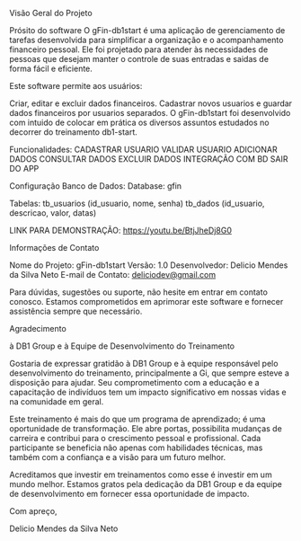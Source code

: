 Visão Geral do Projeto

Prósito do software
O gFin-db1start é uma aplicação de gerenciamento de tarefas desenvolvida para simplificar a organização e o acompanhamento financeiro pessoal. Ele foi projetado para atender às necessidades de pessoas que desejam manter o controle de suas entradas e saidas de forma fácil e eficiente.

Este software permite aos usuários:

Criar, editar e excluir dados financeiros.
Cadastrar novos usuarios e guardar dados financeiros por usuarios separados.
O gFin-db1start foi desenvolvido com intuido de colocar em prática os diversos assuntos estudados no decorrer do treinamento db1-start.

Funcionalidades:
    CADASTRAR USUARIO
    VALIDAR USUARIO
    ADICIONAR DADOS
    CONSULTAR DADOS
    EXCLUIR DADOS
    INTEGRAÇÃO COM BD
    SAIR DO APP


Configuração Banco de Dados:
  Database:
    gfin
  
  Tabelas: 
    tb_usuarios (id_usuario, nome, senha)
    tb_dados (id_usuario, descricao, valor, datas)


LINK PARA DEMONSTRAÇÃO:
https://youtu.be/BtjJheDj8G0


Informações de Contato

Nome do Projeto: gFin-db1start
Versão: 1.0
Desenvolvedor: Delicio Mendes da Silva Neto
E-mail de Contato: deliciodev@gmail.com

Para dúvidas, sugestões ou suporte, não hesite em entrar em contato conosco. Estamos comprometidos em aprimorar este software e fornecer assistência sempre que necessário.

Agradecimento

   à DB1 Group e à Equipe de Desenvolvimento do Treinamento

  Gostaria de expressar gratidão à DB1 Group e à equipe responsável pelo desenvolvimento do treinamento, principalmente a Gi, que sempre esteve a disposição para ajudar. Seu comprometimento com a educação e a capacitação de indivíduos tem um impacto significativo em nossas vidas e na comunidade em geral.

  Este treinamento é mais do que um programa de aprendizado; é uma oportunidade de transformação. Ele abre portas, possibilita mudanças de carreira e contribui para o crescimento pessoal e profissional. Cada participante se beneficia não apenas com habilidades técnicas, mas também com a confiança e a visão para um futuro melhor.

  Acreditamos que investir em treinamentos como esse é investir em um mundo melhor. Estamos gratos pela dedicação  da DB1 Group e da equipe de desenvolvimento em fornecer essa oportunidade de impacto.

  Com apreço,

  Delicio Mendes da Silva Neto
